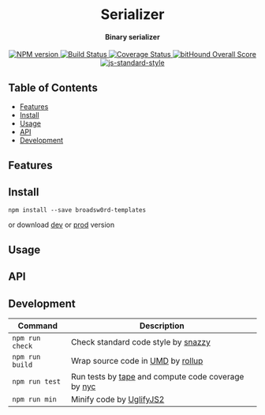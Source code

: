 <h1 align="center">Serializer</h1>
<h4 align="center">Binary serializer</h4>
<p align="center">
  <a href="https://www.npmjs.com/package/broadsw0rd/serializer" target="_blank">
    <img src="https://img.shields.io/npm/v/broadsw0rd/serializer.svg" alt="NPM version" target="_blank"></img>
  </a>
  <a href="https://travis-ci.org/broadsw0rd/serializer" target="_blank">
    <img src="https://travis-ci.org/broadsw0rd/serializer.svg?branch=master" alt="Build Status" target="_blank"></img>
  </a>
  <a href='https://coveralls.io/github/broadsw0rd/serializer?branch=master'>
    <img src='https://coveralls.io/repos/github/broadsw0rd/serializer/badge.svg?branch=master' alt='Coverage Status' />
  </a>
  <a href="https://www.bithound.io/github/broadsw0rd/serializer">
    <img src="https://www.bithound.io/github/broadsw0rd/serializer/badges/score.svg" alt="bitHound Overall Score">
  </a>
  <a href="https://github.com/feross/standard" target="_blank">
    <img src="https://img.shields.io/badge/code%20style-standard-brightgreen.svg?style=flat" alt="js-standard-style"/>
  </a>
</p>

## Table of Contents

- [Features](#features)
- [Install](#install)
- [Usage](#usage)
- [API](#api)
- [Development](#development)

## Features

## Install

```
npm install --save broadsw0rd-templates
```

or download [dev](https://unpkg.com/broadsw0rd/serializer/dist/templates.umd.js) or [prod](https://unpkg.com/broadsw0rd/templates/dist/serializer.min.js) version

## Usage

## API

## Development

Command | Description
------- | -----------
`npm run check` | Check standard code style by [snazzy](https://www.npmjs.com/package/snazzy)
`npm run build` | Wrap source code in [UMD](https://github.com/umdjs/umd) by [rollup](http://rollupjs.org/)
`npm run test` | Run tests by [tape](https://github.com/substack/tape) and compute code coverage by [nyc](https://github.com/bcoe/nyc)
`npm run min` | Minify code by [UglifyJS2](https://github.com/mishoo/UglifyJS2)
